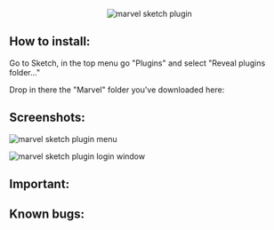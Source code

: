 <p align="center">
<img align="center" src="http://i.imgur.com/O7VuNhD.png" alt="marvel sketch plugin">
</p>

<h2>How to install:</h2>

Go to Sketch, in the top menu go "Plugins" and select "Reveal plugins folder..."

Drop in there the "Marvel" folder you've downloaded here: 


<h2>Screenshots:</h2>

<p>
<img src="http://i.imgur.com/ISAzgEZ.png" alt="marvel sketch plugin menu">
</p>
<p>
<img src="http://i.imgur.com/9kR0XK4.png" alt="marvel sketch plugin login window">
</p>




<h2>Important:</h2>

<h2>Known bugs:</h2>
